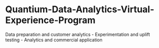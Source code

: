 # Quantium-Data-Analytics-Virtual-Experience-Program
Data preparation and customer analytics - Experimentation and uplift testing - Analytics and commercial application
